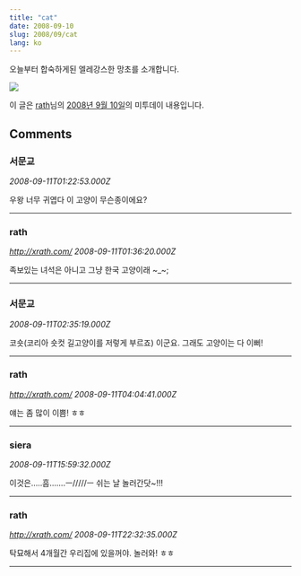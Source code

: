 ```yaml
---
title: "cat"
date: 2008-09-10
slug: 2008/09/cat
lang: ko
---
```


오늘부터 합숙하게된 엘레강스한 망초를 소개합니다.

![](http://farm4.static.flickr.com/3042/2844813829_b596ebb817.jpg)

이 글은 [rath](http://me2day.net/rath)님의 [2008년 9월 10일](http://me2day.net/rath/2008/09/10#09:58:57)의 미투데이 내용입니다.

## Comments

### 서문교
*2008-09-11T01:22:53.000Z*

우왕 너무 귀엽다 이 고양이 무슨종이에요?

---

### rath
*http://xrath.com/*
*2008-09-11T01:36:20.000Z*

족보있는 녀석은 아니고 그냥 한국 고양이래 ~_~;

---

### 서문교
*2008-09-11T02:35:19.000Z*

코숏(코리아 숏컷 길고양이를 저렇게 부르죠) 이군요. 그래도 고양이는 다 이뻐!

---

### rath
*http://xrath.com/*
*2008-09-11T04:04:41.000Z*

얘는 좀 많이 이쁨! ㅎㅎ

---

### siera
*2008-09-11T15:59:32.000Z*

이것은.....흠.......ㅡ/////ㅡ
쉬는 날 놀러간닷~!!!

---

### rath
*http://xrath.com/*
*2008-09-11T22:32:35.000Z*

탁묘해서 4개월간 우리집에 있을꺼야. 놀러와! ㅎㅎ

---

